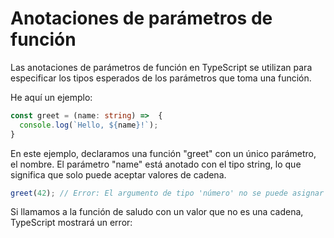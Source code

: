 # Anotaciones de parámetros de función

Las anotaciones de parámetros de función en TypeScript se utilizan para especificar los tipos esperados de los parámetros que toma una función.

He aquí un ejemplo:

```ts
const greet = (name: string) =>  {
  console.log(`Hello, ${name}!`);
}
```

En este ejemplo, declaramos una función "greet" con un único parámetro, el nombre. El parámetro "name" está anotado con el tipo string, lo que significa que solo puede aceptar valores de cadena.

```ts
greet(42); // Error: El argumento de tipo 'número' no se puede asignar al parámetro de tipo 'string'.
```

Si llamamos a la función de saludo con un valor que no es una cadena, TypeScript mostrará un error: